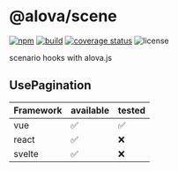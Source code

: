 # @alova/scene

[![npm](https://img.shields.io/npm/v/@alova/scene)](https://www.npmjs.com/package/@alova/scene)
[![build](https://github.com/alovajs/scene/actions/workflows/main-scene.yml/badge.svg?branch=main)](https://github.com/alovajs/alova/actions/workflows/main.yml)
[![coverage status](https://coveralls.io/repos/github/alovajs/scene/badge.svg?branch=main)](https://coveralls.io/github/alovajs/scene?branch=main)
![license](https://img.shields.io/badge/license-MIT-blue.svg)

scenario hooks with alova.js

## UsePagination

| Framework | available | tested |
| --------- | --------- | ------ |
| vue       | ✅        | ✅     |
| react     | ✅        | ❌     |
| svelte    | ✅        | ❌     |
